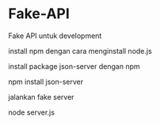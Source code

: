 # Fake-API
Fake API untuk development

install npm dengan cara menginstall node.js

install package json-server dengan npm

npm install json-server

jalankan fake server

node server.js
